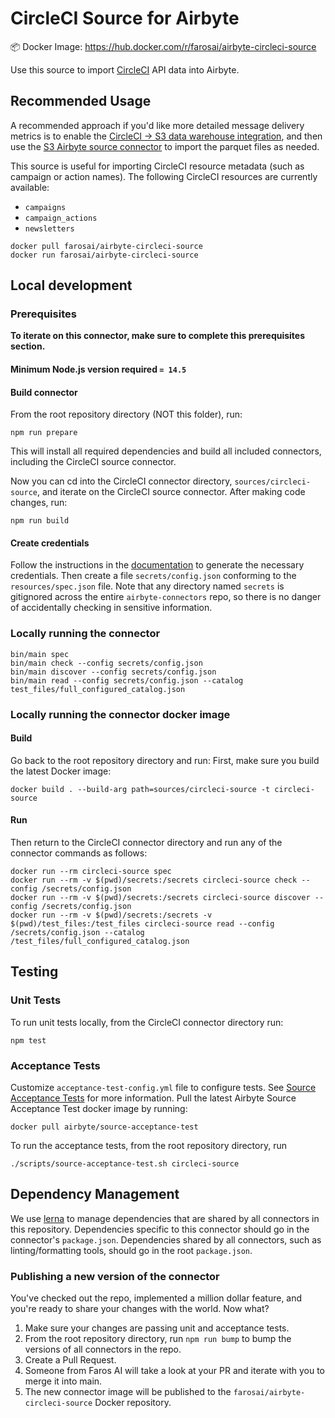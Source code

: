 # CircleCI Source for Airbyte

📦 Docker Image: https://hub.docker.com/r/farosai/airbyte-circleci-source

Use this source to import [CircleCI](https://circleci) API data into Airbyte.

## Recommended Usage

A recommended approach if you'd like more detailed message delivery metrics is to enable the [CircleCI -> S3 data warehouse integration](https://circleci/docs/data-warehouse-sync/#s3-bucket), and then use the [S3 Airbyte source connector](https://docs.airbyte.io/integrations/sources/s3) to import the parquet files as needed.

This source is useful for importing CircleCI resource metadata (such as campaign or action names). The following CircleCI resources are currently available:

* `campaigns`
* `campaign_actions`
* `newsletters`

```shell
docker pull farosai/airbyte-circleci-source
docker run farosai/airbyte-circleci-source
```

## Local development

### Prerequisites
**To iterate on this connector, make sure to complete this prerequisites
section.**

#### Minimum Node.js version required `= 14.5`

#### Build connector
From the root repository directory (NOT this folder), run:
```
npm run prepare
```

This will install all required dependencies and build all included connectors,
including the CircleCI source connector.

Now you can cd into the CircleCI connector directory, `sources/circleci-source`,
and iterate on the CircleCI source connector. After making code changes, run:
```
npm run build
```

#### Create credentials
Follow the instructions in the
[documentation](https://docs.airbyte.io/integrations/sources/circleci) to
generate the necessary credentials. Then create a file `secrets/config.json`
conforming to the `resources/spec.json` file.  Note that any directory named
`secrets` is gitignored across the entire `airbyte-connectors` repo, so there is
no danger of accidentally checking in sensitive information.

### Locally running the connector
```
bin/main spec
bin/main check --config secrets/config.json
bin/main discover --config secrets/config.json
bin/main read --config secrets/config.json --catalog test_files/full_configured_catalog.json
```

### Locally running the connector docker image

#### Build
Go back to the root repository directory and run:
First, make sure you build the latest Docker image:
```
docker build . --build-arg path=sources/circleci-source -t circleci-source
```

#### Run
Then return to the CircleCI connector directory and run any of the connector
commands as follows:
```
docker run --rm circleci-source spec
docker run --rm -v $(pwd)/secrets:/secrets circleci-source check --config /secrets/config.json
docker run --rm -v $(pwd)/secrets:/secrets circleci-source discover --config /secrets/config.json
docker run --rm -v $(pwd)/secrets:/secrets -v $(pwd)/test_files:/test_files circleci-source read --config /secrets/config.json --catalog /test_files/full_configured_catalog.json
```

## Testing

### Unit Tests
To run unit tests locally, from the CircleCI connector directory run:
```
npm test
```

### Acceptance Tests
Customize `acceptance-test-config.yml` file to configure tests. See [Source
Acceptance
Tests](https://docs.airbyte.io/connector-development/testing-connectors/source-acceptance-tests-reference)
for more information.
Pull the latest Airbyte Source Acceptance Test docker image by running:
```
docker pull airbyte/source-acceptance-test
```

To run the acceptance tests, from the root repository directory, run
```
./scripts/source-acceptance-test.sh circleci-source
```

## Dependency Management
We use [lerna](https://lerna.js.org/) to manage dependencies that are shared by
all connectors in this repository. Dependencies specific to this connector
should go in the connector's `package.json`. Dependencies shared by all
connectors, such as linting/formatting tools, should go in the root
`package.json`.

### Publishing a new version of the connector
You've checked out the repo, implemented a million dollar feature, and you're
ready to share your changes with the world. Now what?
1. Make sure your changes are passing unit and acceptance tests.
1. From the root repository directory, run `npm run bump` to bump the versions
   of all connectors in the repo.
1. Create a Pull Request.
1. Someone from Faros AI will take a look at your PR and iterate with you to
   merge it into main.
1. The new connector image will be published to the
   `farosai/airbyte-circleci-source` Docker repository.
